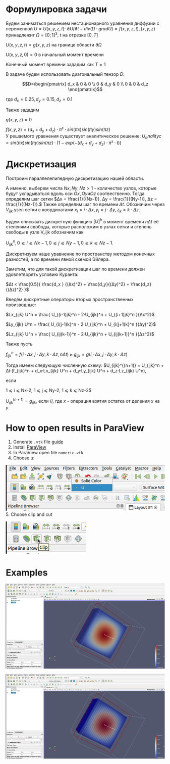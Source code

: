 # Формулировка задачи
Будем заниматься решением нестационарного уравнения диффузии с переменной
$U = U(x, y, z, t):$
$∂U/∂t - div (D · grad U) = f(x, y, z, t), (x,y,z)$ принадлежит $Ω = [0; 1]^3$, t на отрезке $[0, T]$

$U(x, y, z, t) = g(x, y, z)$ на границе области $∂Ω$

$U(x, y, z, 0) = 0$ в начальный момент времени

Конечный момент времени зададим как $T = 1$

В задаче будем использовать диагональный тензор $D:$

```math
D=\begin{pmatrix}
d_x & 0 & 0 \\
0 & d_y & 0 \\
0 & 0 & d_z 
\end{pmatrix}
```

где $d_x = 0.25, d_y = 0.15, d_z = 0.1$

Также зададим

$g(x, y, z) = 0$

$f(x, y, z) = (d_x+d_y+d_z)·π²·sin(πx)sin(πy)sin(πz)$	 
У решаемого уравнения существует аналитическое решение:
$U_analityc = sin(πx)sin(πy)sin(πz)·(1 - exp(-(d_x+d_y+d_z)·π²·t))$

# Дискретизация
Построим параллелепипедную дискретизацию нашей области.

А именно, выберем числа $Nx, Ny, Nz > 1$ - количество узлов, которые будут укладываться вдоль оси $Ox, Oy и Oz$ соотвественно.
Тогда определим шаг сетки $Δx = \frac{1}{(Nx-1)}, Δy = \frac{1}{(Ny-1)}, Δz = \frac{1}{(Nz-1)}.$
Также определим шаг по времени $Δt$.
Обозначим через $V_{ijk}$ узел сетки с координатами $x_i = i·Δx, y_j = j·Δy, z_k = k·Δz.$

Будем описывать дискретную функцию $[U]^h$ в момент времени $nΔt$ её степенями свободы, которые расположим в узлах сетки и степень свободы в узле V_ijk обозначим как

$U_{ijk}^n, 0 ⩽ i ⩽ Nx-1, 0 ⩽ j ⩽ Ny-1, 0 ⩽ k ⩽ Nz-1.$

Дискретизуем наше уравнение по пространству методом конечных разностей, а по времени явной схемой Эйлера.

Заметим, что для такой дискретизации шаг по времени должен удовлетворять условию Куранта:

$Δt < \frac{0.5}{ \frac{d_x } {(Δx)^2} + \frac{d_y}{(Δy)^2} + \frac{d_z}{(Δz)^2} }$

Введём дискретные операторы вторых пространственных производные:

$Lx_{ijk} U^n = \frac{ U_{(i-1)jk}^n - 2·U_{ijk}^n + U_{(i+1)jk}^n }{Δx^2}$

$Ly_{ijk} U^n = \frac{ U_{i(j-1)k}^n - 2·U_{ijk}^n + U_{i(j+1)k}^n }{Δy)^2}$

$Lz_{ijk} U^n = \frac{ U_{ij(k-1)}^n - 2·U_{ijk}^n + U_{ij(k+1)}^n }{Δz^2}$

Также пусть

$f_{ijk}^n = f(i·Δx, j·Δy, k·Δz, nΔt)$ и $g_{ijk} = g(i·Δx, j·Δy, k·Δz)$

Тогда имеем следующую численную схему:
$U_{ijk}^{(n+1)} = U_{ijk}^n + Δt·(f_{ijk}^n + d_x·Lx_{ijk} U^n + d_y·Ly_{ijk} U^n + d_z·Lz_{ijk} U^n), 

если

1 ⩽ i ⩽ Nx-2, 1 ⩽ j ⩽ Ny-2, 1 ⩽ k ⩽ Nz-2$

$U_{ijk}^{(n+1)} = g_{ijk}$, если $(i%(Nx-1)) · (j%(Ny-1)) · (k%(Nz-1)) = 0$,
где $x%y$ - операция взятия остатка от деления $x$ на $y$.

# How to open results in ParaView
1. Generate ```.vtk``` file [guide](https://github.com/artiebears13/diffusion_nonstat_MFD_explicit/blob/main/CPP/ReadMe.md)
2. Install [ParaView](https://www.paraview.org/)
3. In ParaView open file ```numeric.vtk```
4. Choose u:

![choose u](https://github.com/artiebears13/diffusion_nonstat_MFD_explicit/blob/main/examples/choose_u.png)
5. Choose clip and cut 

![clip](https://github.com/artiebears13/diffusion_nonstat_MFD_explicit/blob/main/examples/choose_clip.png)

# Examples
![example1](https://github.com/artiebears13/diffusion_nonstat_MFD_explicit/blob/main/examples/clip_perp_surface.png)

![example2](https://github.com/artiebears13/diffusion_nonstat_MFD_explicit/blob/main/examples/clip_surface_edges.png)

 